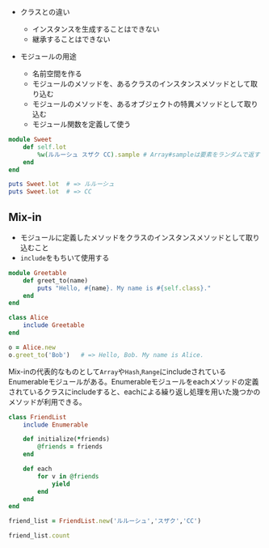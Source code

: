 - クラスとの違い
	- インスタンスを生成することはできない
	- 継承することはできない

- モジュールの用途
	- 名前空間を作る
	- モジュールのメソッドを、あるクラスのインスタンスメソッドとして取り込む
	- モジュールのメソッドを、あるオブジェクトの特異メソッドとして取り込む
	- モジュール関数を定義して使う

```rb
module Sweet
	def self.lot
		%w(ルルーシュ スザク CC).sample	# Array#sampleは要素をランダムで返す
	end
end

puts Sweet.lot	# => ルルーシュ
puts Sweet.lot	# => CC
```

## Mix-in
- モジュールに定義したメソッドをクラスのインスタンスメソッドとして取り込むこと
- `include`をもちいて使用する

```rb
module Greetable
	def greet_to(name)
		puts "Hello, #{name}. My name is #{self.class}."
	end
end

class Alice
	include Greetable
end

o = Alice.new
o.greet_to('Bob')	# => Hello, Bob. My name is Alice.
```

Mix-inの代表的なものとして`Array`や`Hash`,`Range`にincludeされているEnumerableモジュールがある。Enumerableモジュールをeachメソッドの定義されているクラスにincludeすると、eachによる繰り返し処理を用いた幾つかのメソッドが利用できる。

```rb
class FriendList
	include Enumerable

	def initialize(*friends)
		@friends = friends
	end

	def each
		for v in @friends
			yield
		end
	end
end

friend_list = FriendList.new('ルルーシュ','スザク','CC')

friend_list.count
